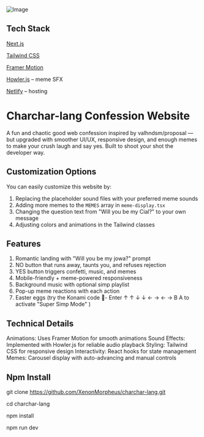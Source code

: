 ![Image](https://github.com/user-attachments/assets/f09e67bb-a803-4675-9330-9da05d3bc052)

## Tech Stack
[Next.js](https://nextjs.org/)

[Tailwind CSS](https://tailwindcss.com/)

[Framer Motion](https://motion.dev/)

[Howler.js](https://howlerjs.com/) – meme SFX

[Netlify](https://www.netlify.com/) – hosting

# Charchar-lang Confession Website

A fun and chaotic good web confession inspired by valhndsm/proposal — but upgraded with smoother UI/UX, responsive design, and enough memes to make your crush laugh and say yes. Built to shoot your shot the developer way.



## Customization Options
You can easily customize this website by:

1. Replacing the placeholder sound files with your preferred meme sounds
2. Adding more memes to the `MEMES` array in `meme-display.tsx`
3. Changing the question text from "Will you be my Cial?" to your own message
4. Adjusting colors and animations in the Tailwind classes

## Features

1. Romantic landing with "Will you be my jowa?" prompt
2. NO button that runs away, taunts you, and refuses rejection
3. YES button triggers confetti, music, and memes
4. Mobile-friendly + meme-powered responsiveness
5. Background music with optional simp playlist
6. Pop-up meme reactions with each action
7. Easter eggs (try the Konami code 👀- Enter ↑ ↑ ↓ ↓ ← → ← → B A to activate "Super Simp Mode" )

## Technical Details
Animations: Uses Framer Motion for smooth animations
Sound Effects: Implemented with Howler.js for reliable audio playback
Styling: Tailwind CSS for responsive design
Interactivity: React hooks for state management
Memes: Carousel display with auto-advancing and manual controls

## Npm Install 
git clone https://github.com/XenonMorpheus/charchar-lang.git

cd charchar-lang

npm install

npm run dev
